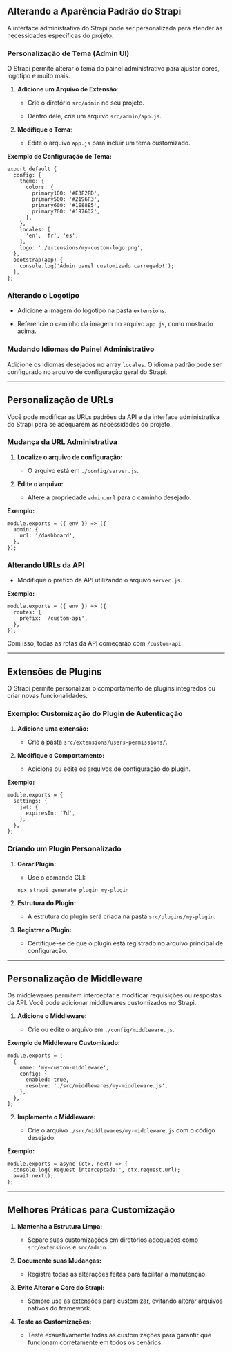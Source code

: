 ## Alterando a Aparência Padrão do Strapi

A interface administrativa do Strapi pode ser personalizada para atender às necessidades específicas do projeto.

### Personalização de Tema (Admin UI)

O Strapi permite alterar o tema do painel administrativo para ajustar cores, logotipo e muito mais.

1. **Adicione um Arquivo de Extensão**:
    
    - Crie o diretório `src/admin` no seu projeto.
        
    - Dentro dele, crie um arquivo `src/admin/app.js`.
        
2. **Modifique o Tema**:
    
    - Edite o arquivo `app.js` para incluir um tema customizado.
        

**Exemplo de Configuração de Tema:**

```
export default {
  config: {
    theme: {
      colors: {
        primary100: '#E3F2FD',
        primary500: '#2196F3',
        primary600: '#1E88E5',
        primary700: '#1976D2',
      },
    },
    locales: [
      'en', 'fr', 'es',
    ],
    logo: './extensions/my-custom-logo.png',
  },
  bootstrap(app) {
    console.log('Admin panel customizado carregado!');
  },
};
```

### Alterando o Logotipo

- Adicione a imagem do logotipo na pasta `extensions`.
    
- Referencie o caminho da imagem no arquivo `app.js`, como mostrado acima.
    

### Mudando Idiomas do Painel Administrativo

Adicione os idiomas desejados no array `locales`. O idioma padrão pode ser configurado no arquivo de configuração geral do Strapi.

---

## Personalização de URLs

Você pode modificar as URLs padrões da API e da interface administrativa do Strapi para se adequarem às necessidades do projeto.

### Mudança da URL Administrativa

1. **Localize o arquivo de configuração:**
    
    - O arquivo está em `./config/server.js`.
        
2. **Edite o arquivo:**
    
    - Altere a propriedade `admin.url` para o caminho desejado.
        

**Exemplo:**

```
module.exports = ({ env }) => ({
  admin: {
    url: '/dashboard',
  },
});
```

### Alterando URLs da API

- Modifique o prefixo da API utilizando o arquivo `server.js`.
    

**Exemplo:**

```
module.exports = ({ env }) => ({
  routes: {
    prefix: '/custom-api',
  },
});
```

Com isso, todas as rotas da API começarão com `/custom-api`.

---

## Extensões de Plugins

O Strapi permite personalizar o comportamento de plugins integrados ou criar novas funcionalidades.

### Exemplo: Customização do Plugin de Autenticação

1. **Adicione uma extensão:**
    
    - Crie a pasta `src/extensions/users-permissions/`.
        
2. **Modifique o Comportamento:**
    
    - Adicione ou edite os arquivos de configuração do plugin.
        

**Exemplo:**

```
module.exports = {
  settings: {
    jwt: {
      expiresIn: '7d',
    },
  },
};
```

### Criando um Plugin Personalizado

1. **Gerar Plugin:**
    
    - Use o comando CLI:
        
    
    ```
    npx strapi generate plugin my-plugin
    ```
    
2. **Estrutura do Plugin:**
    
    - A estrutura do plugin será criada na pasta `src/plugins/my-plugin`.
        
3. **Registrar o Plugin:**
    
    - Certifique-se de que o plugin está registrado no arquivo principal de configuração.
        

---

## Personalização de Middleware

Os middlewares permitem interceptar e modificar requisições ou respostas da API. Você pode adicionar middlewares customizados no Strapi.

1. **Adicione o Middleware:**
    
    - Crie ou edite o arquivo em `./config/middleware.js`.
        

**Exemplo de Middleware Customizado:**

```
module.exports = [
  {
    name: 'my-custom-middleware',
    config: {
      enabled: true,
      resolve: './src/middlewares/my-middleware.js',
    },
  },
];
```

2. **Implemente o Middleware:**
    
    - Crie o arquivo `./src/middlewares/my-middleware.js` com o código desejado.
        

**Exemplo:**

```
module.exports = async (ctx, next) => {
  console.log('Request interceptada:', ctx.request.url);
  await next();
};
```

---

## Melhores Práticas para Customização

1. **Mantenha a Estrutura Limpa:**
    
    - Separe suas customizações em diretórios adequados como `src/extensions` e `src/admin`.
        
2. **Documente suas Mudanças:**
    
    - Registre todas as alterações feitas para facilitar a manutenção.
        
3. **Evite Alterar o Core do Strapi:**
    
    - Sempre use as extensões para customizar, evitando alterar arquivos nativos do framework.
        
4. **Teste as Customizações:**
    
    - Teste exaustivamente todas as customizações para garantir que funcionam corretamente em todos os cenários.